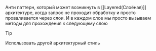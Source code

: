 Анти паттерн, который может возникнуть в [[Layered(Слоёная)]] архитектуре,  когда запрос не проходит обработку и просто проваливается через слои. И в каждом слое мы просто вызываем методы для прохождения к следующему слою

>[!tip]
> Использовать другой архитектурный стиль

